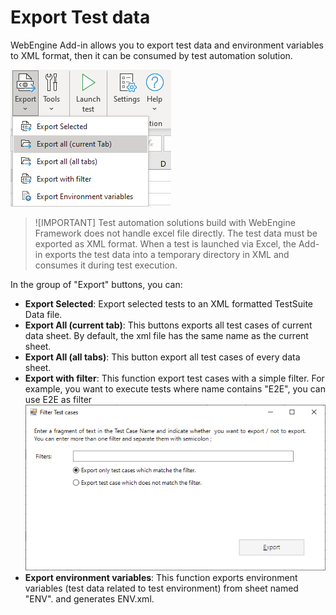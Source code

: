 ﻿# Export Test data

WebEngine Add-in allows you to export test data and environment variables to XML format, then it can be consumed by test automation solution.

![Excel Export](../images/excel-export.png)

> ![IMPORTANT]
> Test automation solutions build with WebEngine Framework does not handle excel file directly.
> The test data must be exported as XML format.
> When a test is launched via Excel, the Add-in exports the test data into a temporary directory in XML and consumes it during test execution.

In the group of "Export" buttons, you can:
* **Export Selected**: Export selected tests to an XML formatted TestSuite Data file.
* **Export All (current tab)**: This buttons exports all test cases of current data sheet. By default, the xml file has the same name as the current sheet.
* **Export All (all tabs)**: This button export all test cases of every data sheet.
* **Export with filter**: This function export test cases with a simple filter.
For example, you want to execute tests where name contains "E2E", you can use E2E as filter 
 ![Excel Export Filter](../images/excel-export-filter.png)
* **Export environment variables**: This function exports environment variables (test data related to test environment) from sheet named "ENV". and generates ENV.xml.

